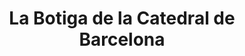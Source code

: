 ---
title: "La Botiga de la Catedral de Barcelona"
url: /barcelona/la-botiga-de-la-catedral-de-barcelona/
shop: religión
---